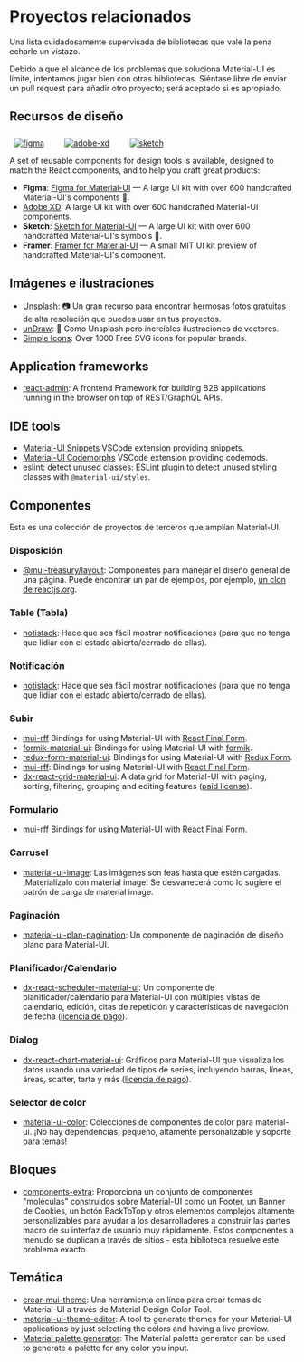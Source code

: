 # Proyectos relacionados

<p class="description">Una lista cuidadosamente supervisada de bibliotecas que vale la pena echarle un vistazo.</p>

Debido a que el alcance de los problemas que soluciona Material-UI es límite, intentamos jugar bien con otras bibliotecas. Siéntase libre de enviar un pull request para añadir otro proyecto; será aceptado si es apropiado.

## Recursos de diseño

<a href="https://material-ui.com/store/items/figma-react/?utm_source=docs&utm_medium=referral&utm_campaign=installation-figma" style="margin-left: 8px; margin-top: 8px; display: inline-block;"><img src="/static/images/download-figma.svg" alt="figma" /></a>
<a href="https://material-ui.com/store/items/adobe-xd-react/?utm_source=docs&utm_medium=referral&utm_campaign=installation-adobe-xd" style="margin-left: 32px; margin-top: 8px; display: inline-block;"><img src="/static/images/download-adobe-xd.svg" alt="adobe-xd" /></a>
<a href="https://material-ui.com/store/items/sketch-react/?utm_source=docs&utm_medium=referral&utm_campaign=installation-sketch" style="margin-left: 32px; margin-top: 8px; display: inline-block;"><img src="/static/images/download-sketch.svg" alt="sketch" /></a>

A set of reusable components for design tools is available, designed to match the React components, and to help you craft great products:

- **Figma**: [Figma for Material-UI](https://material-ui.com/store/items/figma-react/?utm_source=docs&utm_medium=referral&utm_campaign=related-projects-sketch) — A large UI kit with over 600 handcrafted Material-UI's components 🎨.
- [Adobe XD](https://material-ui.com/store/items/adobe-xd-react/?utm_source=docs&utm_medium=referral&utm_campaign=related-projects-adobe-xd): A large UI kit with over 600 handcrafted Material-UI components.
- **Sketch**: [Sketch for Material-UI](https://material-ui.com/store/items/sketch-react/?utm_source=docs&utm_medium=referral&utm_campaign=related-projects-sketch) — A large UI kit with over 600 handcrafted Material-UI's symbols 💎.
- **Framer**: [Framer for Material-UI](https://packages.framer.com/package/material-ui/material-ui) — A small MIT UI kit preview of handcrafted Material-UI's component.

## Imágenes e ilustraciones

- [Unsplash](https://unsplash.com): 📷 Un gran recurso para encontrar hermosas fotos gratuitas de alta resolución que puedes usar en tus proyectos.
- [unDraw](https://undraw.co/): 📐 Como Unsplash pero increíbles ilustraciones de vectores.
- [Simple Icons](https://simpleicons.org/): Over 1000 Free SVG icons for popular brands.

## Application frameworks

- [react-admin](https://github.com/marmelab/react-admin): A frontend Framework for building B2B applications running in the browser on top of REST/GraphQL APIs.

## IDE tools

- [Material-UI Snippets](https://marketplace.visualstudio.com/items?itemName=vscodeshift.material-ui-snippets) VSCode extension providing snippets.
- [Material-UI Codemorphs](https://marketplace.visualstudio.com/items?itemName=vscodeshift.material-ui-codemorphs) VSCode extension providing codemods.
- [eslint: detect unused classes](https://github.com/jens-ox/eslint-plugin-material-ui-unused-classes): ESLint plugin to detect unused styling classes with `@material-ui/styles`.

## Componentes

Esta es una colección de proyectos de terceros que amplían Material-UI.

### Disposición

- [@mui-treasury/layout](https://mui-treasury.com/layout): Componentes para manejar el diseño general de una página. Puede encontrar un par de ejemplos, por ejemplo, [un clon de reactjs.org](https://mui-treasury.com/layout/clones/reactjs).

### Table (Tabla)

- [notistack](https://github.com/iamhosseindhv/notistack): Hace que sea fácil mostrar notificaciones (para que no tenga que lidiar con el estado abierto/cerrado de ellas).

### Notificación

- [notistack](https://github.com/iamhosseindhv/notistack): Hace que sea fácil mostrar notificaciones (para que no tenga que lidiar con el estado abierto/cerrado de ellas).

### Subir

- [mui-rff](https://github.com/lookfirst/mui-rff) Bindings for using Material-UI with [React Final Form](https://final-form.org/react).
- [formik-material-ui](https://github.com/stackworx/formik-material-ui): Bindings for using Material-UI with [formik](https://jaredpalmer.com/formik).
- [redux-form-material-ui](https://github.com/erikras/redux-form-material-ui): Bindings for using Material-UI with [Redux Form](https://redux-form.com/).
- [mui-rff](https://github.com/lookfirst/mui-rff): Bindings for using Material-UI with [React Final Form](https://final-form.org/react).
- [dx-react-grid-material-ui](https://devexpress.github.io/devextreme-reactive/react/grid/): A data grid for Material-UI with paging, sorting, filtering, grouping and editing features ([paid license](https://js.devexpress.com/licensing/)).

### Formulario

- [mui-rff](https://github.com/lookfirst/mui-rff) Bindings for using Material-UI with [React Final Form](https://final-form.org/react).

### Carrusel

- [material-ui-image](https://mui.wertarbyte.com/#material-ui-image): Las imágenes son feas hasta que estén cargadas. ¡Materialízalo con material image! Se desvanecerá como lo sugiere el patrón de carga de material image.

### Paginación

- [material-ui-plan-pagination](https://github.com/szmslab/material-ui-flat-pagination): Un componente de paginación de diseño plano para Material-UI.

### Planificador/Calendario

- [dx-react-scheduler-material-ui](https://devexpress.github.io/devextreme-reactive/react/scheduler/): Un componente de planificador/calendario para Material-UI con múltiples vistas de calendario, edición, citas de repetición y características de navegación de fecha ([licencia de pago](https://js.devexpress.com/licensing/)).

### Dialog

- [dx-react-chart-material-ui](https://devexpress.github.io/devextreme-reactive/react/chart/): Gráficos para Material-UI que visualiza los datos usando una variedad de tipos de series, incluyendo barras, líneas, áreas, scatter, tarta y más ([licencia de pago](https://js.devexpress.com/licensing/)).

### Selector de color

- [material-ui-color](https://github.com/mikbry/material-ui-color): Colecciones de componentes de color para material-ui. ¡No hay dependencias, pequeño, altamente personalizable y soporte para temas!

## Bloques

- [components-extra](https://github.com/alexandre-lelain/components-extra): Proporciona un conjunto de componentes "moléculas" construidos sobre Material-UI como un Footer, un Banner de Cookies, un botón BackToTop y otros elementos complejos altamente personalizables para ayudar a los desarrolladores a construir las partes macro de su interfaz de usuario muy rápidamente. Estos componentes a menudo se duplican a través de sitios - esta biblioteca resuelve este problema exacto.

## Temática

- [crear-mui-theme](https://react-theming.github.io/create-mui-theme/): Una herramienta en línea para crear temas de Material-UI a través de Material Design Color Tool.
- [material-ui-theme-editor](https://in-your-saas.github.io/material-ui-theme-editor/): A tool to generate themes for your Material-UI applications by just selecting the colors and having a live preview.
- [Material palette generator](https://material.io/inline-tools/color/): The Material palette generator can be used to generate a palette for any color you input.
